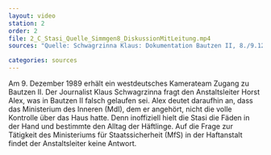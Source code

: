 ```yaml
---
layout: video
station: 2
order: 2
file: 2_C_Stasi_Quelle_Simmgen8_DiskussionMitLeitung.mp4
sources: "Quelle: Schwagrzinna Klaus: Dokumentation Bautzen II, 8./9.12.1989, Rohmaterial, Archiv Gedenkst&auml;tte Bautzen"

categories: sources
---
```

Am 9. Dezember 1989 erh&auml;lt ein westdeutsches Kamerateam Zugang zu Bautzen II. Der Journalist Klaus Schwagrzinna fragt den Anstaltsleiter Horst Alex, was in Bautzen II falsch gelaufen sei. Alex deutet daraufhin an, dass das Ministerium des Inneren (MdI), dem er angeh&ouml;rt, nicht die volle Kontrolle &uuml;ber das Haus hatte. Denn inoffiziell hielt die Stasi die F&auml;den in der Hand und bestimmte den Alltag der H&auml;ftlinge. Auf die Frage zur T&auml;tigkeit des Ministeriums f&uuml;r Staatssicherheit (MfS) in der Haftanstalt findet der Anstaltsleiter keine Antwort.